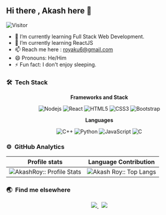 ## Hi there , Akash here 👋
![Visitor](https://visitor-badge.laobi.icu/badge?page_id=akashroy1.akashroy1)

- 🔭 I’m currently learning Full Stack Web Development.
- 🌱 I’m currently learning ReactJS
- 📫 Reach me here : royaku6@gmail.com
- 😄 Pronouns: He/Him
- ⚡ Fun fact: I don't enjoy sleeping.
### 🛠 &nbsp;Tech Stack
<div align="center">

**Frameworks and Stack**

![Nodejs](https://img.shields.io/badge/-Nodejs-black?style=for-the-badge&logo=Node.js)
![React](https://img.shields.io/badge/-React-black?style=for-the-badge&logo=react)
![HTML5](https://img.shields.io/badge/-HTML5-E34F26?style=for-the-badge&logo=html5&logoColor=white)
![CSS3](https://img.shields.io/badge/-CSS3-1572B6?style=for-the-badge&logo=css3)
![Bootstrap](https://img.shields.io/badge/-Bootstrap-563D7C?style=for-the-badge&logo=bootstrap)

**Languages**

![C++](https://img.shields.io/badge/-C++-00599C?style=for-the-badge&logo=c)
![Python](https://img.shields.io/badge/-Python-black?style=for-the-badge&logo=Python)
![JavaScript](https://img.shields.io/badge/-JavaScript-black?style=for-the-badge&logo=javascript)
![C](https://img.shields.io/badge/-C-00599C?style=for-the-badge&logo=c)
 
 </div>


### ⚙️ &nbsp;GitHub Analytics
 Profile stats              |  Language Contribution
:-------------------------:|:-------------------------:
![AkashRoy:: Profile Stats](https://github-readme-stats.vercel.app/api?username=akashroy1&show_icons=true&hide_border=true&theme=dark&count_private=true) | ![Akash Roy:: Top Langs](https://github-readme-stats.vercel.app/api/top-langs/?username=akashroy1&layout=compact&theme=react&hide_border=true)

### 🌏 &nbsp;Find me elsewhere
<p align='center'>
  <a href="http://linkedin.com/in/akashroy1/">
    <img src="https://img.shields.io/badge/LinkedIn-0077B5?style=for-the-badge&logo=linkedin&logoColor=white" />
  </a>&nbsp;
  <a href="https://www.instagram.com/roy__akash/">
    <img src="https://img.shields.io/badge/Instagram-E4405F?style=for-the-badge&logo=instagram&logoColor=white"/>
   </a>
</p>
